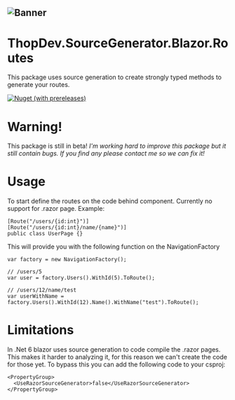 ![Banner](https://user-images.githubusercontent.com/9268249/173248498-e8f8fd50-e14e-4359-a8e0-21ea63df98ba.png)
---

# ThopDev.SourceGenerator.Blazor.Routes

This package uses source generation to create strongly typed methods to generate your routes.

[![Nuget (with prereleases)](https://img.shields.io/nuget/vpre/ThopDev.Generator.Blazor.Routes)](https://www.nuget.org/packages/ThopDev.Generator.Blazor.Routes/)

# Warning!

This package is still in beta!
_I'm working hard to improve this package but it still contain bugs. If you find any please contact me so we can fix
it!_

# Usage

To start define the routes on the code behind component. Currently no support for .razor page.
Example:

```
[Route("/users/{id:int}")]
[Route("/users/{id:int}/name/{name}")]
public class UserPage {}
```

This will provide you with the following function on the NavigationFactory

```
var factory = new NavigationFactory();

// /users/5
var user = factory.Users().WithId(5).ToRoute();

// /users/12/name/test
var userWithName = factory.Users().WithId(12).Name().WithName("test").ToRoute();
```

# Limitations

In .Net 6 blazor uses source generation to code compile the .razor pages. This makes it harder to analyzing it, for this
reason we can't create the code for those yet.
To bypass this you can add the following code to your csproj:

```
<PropertyGroup>
  <UseRazorSourceGenerator>false</UseRazorSourceGenerator>
</PropertyGroup> 
```
